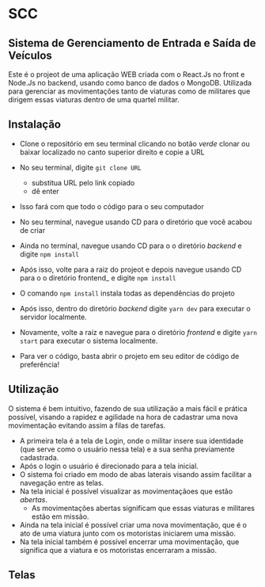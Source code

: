 # SCC

## Sistema de Gerenciamento de Entrada e Saída de Veículos

Este é o projeot de uma aplicação WEB criada com o React.Js no front e Node.Js no backend, usando como banco de dados o MongoDB. Utilizada para gerenciar as movimentações tanto de viaturas como de militares que dirigem essas viaturas dentro de uma quartel militar.

## Instalação

- Clone o repositório em seu terminal clicando no botão _verde_ clonar ou baixar localizado no canto superior direito e copie a URL
- No seu terminal, digite ```git clone URL```
  - substitua URL pelo link copiado
  - dê enter
- Isso fará com que todo o código para o seu computador
- No seu terminal, navegue usando CD para o diretório que você acabou de criar
- Ainda no terminal, navegue usando CD para o o diretório _backend_ e digite ```npm install```
- Após isso, volte para a raiz do projeot e depois navegue usando CD para o o diretório frontend_ e digite ```npm install```
- O comando ```npm install``` instala todas as dependências do projeto
- Após isso, dentro do diretório _backend_ digite ```yarn dev``` para executar o servidor localmente.
- Novamente, volte a raiz e navegue para o diretório _frontend_ e digite ```yarn start``` para executar o sistema localmente.

- Para ver o código, basta abrir o projeto em seu editor de código de preferência!

## Utilização

O sistema é bem intuitivo, fazendo de sua utilização a mais fácil e prática possível, visando a rapidez e agilidade na hora de cadastrar uma nova movimentação evitando assim a filas de tarefas.

- A primeira tela é a tela de Login, onde o militar insere sua identidade (que serve como o usuário nessa tela) e a sua senha previamente cadastrada.
- Após o login o usuário é direcionado para a tela inicial.
- O sistema foi criado em modo de abas laterais visando assim facilitar a navegação entre as telas.
- Na tela inicial é possível visualizar as movimentaçãoes que estão _abertas_.
  - As movimentações abertas significam que essas viaturas e militares estão em missão.
- Ainda na tela inicial é possível criar uma nova movimentação, que é o ato de uma viatura junto com os motoristas iniciarem uma missão.
- Na tela inicial também é possível encerrar uma movimentação, que significa que a viatura e os motoristas encerraram a missão.

## Telas
